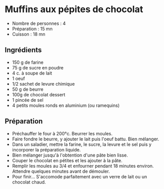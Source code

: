 # Muffins aux pépites de chocolat

- Nombre de personnes : 4
- Préparation : 15 mn
- Cuisson : 18 mn

## Ingrédients

- 150 g de farine
- 75 g de sucre en poudre
- 4 c. à soupe de lait
- 1 oeuf
- 1/2 sachet de levure chimique
- 50 g de beurre
- 100g de chocolat dessert
- 1 pincée de sel
- 4 petits moules ronds en aluminium (ou ramequins)

## Préparation

- Préchauffer le four à 200°c. Beurrer les moules.
- Faire fondre le beurre, y ajouter le lait puis l'oeuf battu. Bien mélanger.
- Dans un saladier, mettre la farine, le sucre, la levure et le sel puis y incorporer la préparation liquide.
- Bien mélanger jusqu'à l'obtention d'une pâte bien lisse.
- Couper le chocolat en pétites et les ajouter à la pâte.
- Remplir les moules au 3/4 et enfourner pendant 18 minutes environ. Attendre quelques minutes avant de démouler.
- Pour finir... S'accomode parfaitement avec un verre de lait ou un chocolat chaud.
